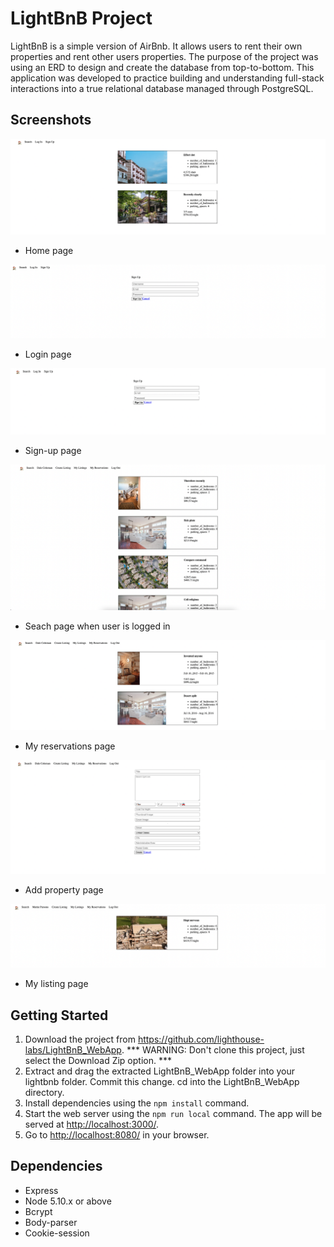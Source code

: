 # LightBnB Project

LightBnB is a simple version of AirBnb. It allows users to rent their own properties and rent other users properties. The purpose of the project was using an ERD to design and create the database from top-to-bottom. This application was developed to practice building and understanding full-stack interactions into a true relational database managed through PostgreSQL.


## Screenshots

![home-page-search](https://github.com/brendsmvreal/LightBnB/blob/main/screenshots/home-page-search.png)
* Home page

![login-page](https://github.com/brendsmvreal/LightBnB/blob/main/screenshots/login-page.png)
* Login page

![sign-up-page](https://github.com/brendsmvreal/LightBnB/blob/main/screenshots/sign-up-page.png)
* Sign-up page

![page-search-user-logged](https://github.com/brendsmvreal/LightBnB/blob/main/screenshots/page-search-user-logged.png)
* Seach page when user is logged in

![my-reservations-page](https://github.com/brendsmvreal/LightBnB/blob/main/screenshots/my-reservations-page.png)
* My reservations page 

![add-property-page](https://github.com/brendsmvreal/LightBnB/blob/main/screenshots/add-property-page.png)
* Add property page

![my-listing-page](https://github.com/brendsmvreal/LightBnB/blob/main/screenshots/my-listing-page.png)
* My listing page






## Getting Started

1. Download the project from https://github.com/lighthouse-labs/LightBnB_WebApp. *** WARNING: Don't clone this project, just select the Download Zip option. ***
2. Extract and drag the extracted LightBnB_WebApp folder into your lightbnb folder. Commit this change. cd into the LightBnB_WebApp directory.
3. Install dependencies using the `npm install` command.
3. Start the web server using the `npm run local` command. The app will be served at <http://localhost:3000/>.
4. Go to <http://localhost:8080/> in your browser.


## Dependencies

- Express
- Node 5.10.x or above
- Bcrypt 
- Body-parser
- Cookie-session
